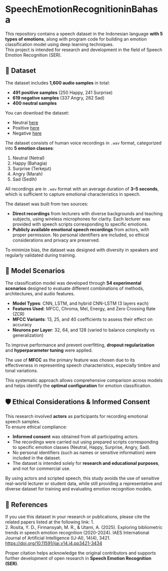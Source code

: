 # SpeechEmotionRecognitioninBahasa
This repository contains a speech dataset in the Indonesian language **with 5 types of emotions**, along with program code for building an emotion classification model using deep learning techniques.  
This project is intended for research and development in the field of Speech Emotion Recognition (SER).

## 📂 Dataset
The dataset includes **1,600 audio samples** in total:  
- **491 positive samples** (250 Happy, 241 Surprise)  
- **619 negative samples** (337 Angry, 282 Sad)  
- **400 neutral samples**
  
You can download the dataset:
- Neutral    [here](https://drive.google.com/drive/folders/1YEDFZEQ1JFbLlt6yWUbXaOcph6Xucxg6?usp=sharing)
- Positive   [here](https://drive.google.com/drive/folders/1CxTeoL75ZcwrK5R2HV4Vd-Uu3r1o5kLS?usp=sharing)
- Negative   [here](https://drive.google.com/drive/folders/1cx36NJ8aHVJY6ZHFDaBSxl6TsxEiGrgK?usp=sharing)
  
The dataset consists of human voice recordings in `.wav` format, categorized into **5 emotion classes**:  
1. Neutral (Netral)  
2. Happy (Bahagia)  
3. Surprise (Terkejut)  
4. Angry (Marah)  
5. Sad (Sedih)  

All recordings are in `.wav` format with an average duration of **3–5 seconds**, which is sufficient to capture emotional characteristics in speech.

The dataset was built from two sources:  
- **Direct recordings** from lecturers with diverse backgrounds and teaching subjects, using wireless microphones for clarity. Each lecturer was provided with speech scripts corresponding to specific emotions.  
- **Publicly available emotional speech recordings** from actors, with proper permission. No personal identifiers are included, so ethical considerations and privacy are preserved.

To minimize bias, the dataset was designed with diversity in speakers and regularly validated during training.

## 📂 Model Scenarios

The classification model was developed through **54 experimental scenarios** designed to evaluate different combinations of methods, architectures, and audio features.  

- **Model Types**: CNN, LSTM, and hybrid CNN-LSTM (3 layers each)  
- **Features Used**: MFCC, Chroma, Mel, Energy, and Zero Crossing Rate (ZCR)  
- **MFCC Variants**: 13, 25, and 40 coefficients to assess their effect on accuracy  
- **Neurons per Layer**: 32, 64, and 128 (varied to balance complexity vs generalization)  

To improve performance and prevent overfitting, **dropout regularization** and **hyperparameter tuning** were applied.  

The use of **MFCC** as the primary feature was chosen due to its effectiveness in representing speech characteristics, especially timbre and tonal variations.  

This systematic approach allows comprehensive comparison across models and helps identify the **optimal configuration** for emotion classification.

## 🛡️ Ethical Considerations & Informed Consent

This research involved **actors** as participants for recording emotional speech samples.  
To ensure ethical compliance:  

- **Informed consent** was obtained from all participating actors.  
- The recordings were carried out using prepared scripts corresponding to specific emotion classes (Neutral, Happy, Surprise, Angry, Sad).  
- No personal identifiers (such as names or sensitive information) were included in the dataset.  
- The dataset is intended solely for **research and educational purposes**, and not for commercial use.  

By using actors and scripted speech, this study avoids the use of sensitive real-world lecturer or student data, while still providing a representative and diverse dataset for training and evaluating emotion recognition models.


## 📂 References
If you use this dataset in your research or publications, please cite the related papers listed at the following link: 
1.   
2. Rosita, Y. D., Firmansyah, M. R., & Utami, A. (2025). Exploring bibliometric trends in speech emotion recognition (2020-2024). IAES International Journal of Artificial Intelligence (IJ-AI), 14(4), 3421. https://doi.org/10.11591/ijai.v14.i4.pp3421-3434
 
Proper citation helps acknowledge the original contributors and supports further development of open research in **Speech Emotion Recognition (SER)**.
